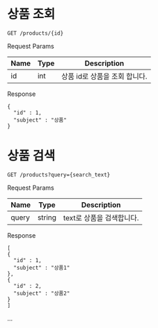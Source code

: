 
# 상품 조회 
```
GET /products/{id}
```
Request Params

Name | Type | Description
---- | ---- | ---- 
id | int | 상품 id로 상품을 조회 합니다. | 뚝배기깹니다

Response
```
{
  "id" : 1,
  "subject" : "상품"
}
```

# 상품 검색 
```
GET /products?query={search_text}
```
Request Params

Name | Type | Description
---- | ---- | ---- 
query | string | text로 상품을 검색합니다. | 

Response
```
[
{
  "id" : 1,
  "subject" : "상품1"
},
{
  "id" : 2,
  "subject" : "상품2"
}
]

```
...